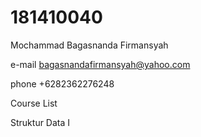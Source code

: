 # 181410040

Mochammad Bagasnanda Firmansyah

e-mail bagasnandafirmansyah@yahoo.com

phone +6282362276248

Course List

Struktur Data I

